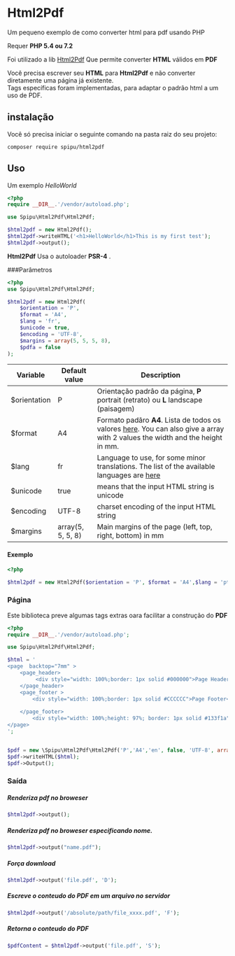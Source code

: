 
# Html2Pdf

Um pequeno exemplo de como converter html para pdf usando PHP

Requer  **PHP 5.4 ou 7.2**

Foi utilizado a lib [Html2Pdf](https://github.com/spipu/html2pdf) Que permite
converter **HTML** válidos em **PDF**  
 

Você precisa  escrever seu **HTML** para **Html2Pdf** 
e não converter diretamente uma página já existente.  
Tags específicas foram implementadas, para adaptar o padrão html a um uso de PDF.



## instalação 
Você só precisa iniciar o seguinte comando na pasta raiz do seu projeto:

```
composer require spipu/html2pdf
```

## Uso

Um exemplo  *HelloWorld*

```php
<?php 
require __DIR__.'/vendor/autoload.php';

use Spipu\Html2Pdf\Html2Pdf;

$html2pdf = new Html2Pdf();
$html2pdf->writeHTML('<h1>HelloWorld</h1>This is my first test');
$html2pdf->output();

```

**Html2Pdf**  Usa o autoloader **PSR-4** .


###Parâmetros

```php
<?php 
use Spipu\Html2Pdf\Html2Pdf;

$html2pdf = new Html2Pdf(
    $orientation = 'P',
    $format = 'A4',
    $lang = 'fr',
    $unicode = true,
    $encoding = 'UTF-8',
    $margins = array(5, 5, 5, 8),
    $pdfa = false
);
```



Variable     | Default value     |Description
-------------|-------------------|--------------
$orientation | P                 | Orientação padrâo da página,  **P** portrait (retrato) ou  **L** landscape (paisagem)
$format      | A4                | Formato padãro **A4**. Lista de todos os valores [here](https://github.com/tecnickcom/TCPDF/blob/master/include/tcpdf_static.php#L2097). You can also give a array with 2 values the width and the height in mm.
$lang        | fr                | Language to use, for some minor translations. The list of the available languages are [here](https://github.com/spipu/html2pdf/tree/master/src/locale)
$unicode     | true              | means that the input HTML string is unicode
$encoding    | UTF-8              | charset encoding of the input HTML string
$margins     | array(5, 5, 5, 8) | Main margins of the page (left, top, right, bottom) in mm



#### Exemplo 

```php
<?php

$html2pdf = new Html2Pdf($orientation = 'P', $format = 'A4',$lang = 'pt_BR',$unicode=true,$encoding = 'ISO8859-1', $margins = array(5, 5, 5, 8) );

```

### Página

Este biblioteca preve algumas tags extras oara facilitar a construção do **PDF**



```php
<?php
require __DIR__.'/vendor/autoload.php';

use Spipu\Html2Pdf\Html2Pdf;

$html = '
<page  backtop="7mm" > 
    <page_header>
         <div style="width: 100%;border: 1px solid #000000">Page Header </div> 
    </page_header> 
    <page_footer > 
        <div style="width: 100%;border: 1px solid #CCCCCC">Page Footer</div>
          
    </page_footer> 
        <div style="width: 100%;height: 97%; border: 1px solid #133f1a">Page Content</div>
</page> 
';


$pdf = new \Spipu\Html2Pdf\Html2Pdf('P','A4','en', false, 'UTF-8', array(10, 10, 10, 10));
$pdf->writeHTML($html);
$pdf->Output();
```


### Saída

##### Renderiza pdf no broweser

```php
$html2pdf->output(); 
```


##### Renderiza pdf no broweser especificando nome.

```php
$html2pdf->output("name.pdf"); 
```

##### Força download
```php
$html2pdf->output('file.pdf', 'D'); 
```


##### Escreve o conteudo do PDF em um arquivo no servidor

```php
$html2pdf->output('/absolute/path/file_xxxx.pdf', 'F');
```



##### Retorna o conteudo do PDF
```php
$pdfContent = $html2pdf->output('file.pdf', 'S');
```


